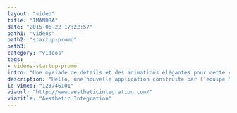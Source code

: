```yaml
---
layout: "video"
title: "IMANDRA"
date: "2015-06-22 17:22:57"
path1: "videos"
path2: "startup-promo"
path3:
category: "videos"
tags:
- videos-startup-promo
intro: "Une myriade de détails et des animations élégantes pour cette vidéo de démo d'une app pour les pros de Wall Street."
description: "Hello, une nouvelle application construite par l'équipe Messenger."
id-vimeo: "123746101"
viaurl: "http://www.aestheticintegration.com/"
viatitle: "Aesthetic Integration"
---
```

